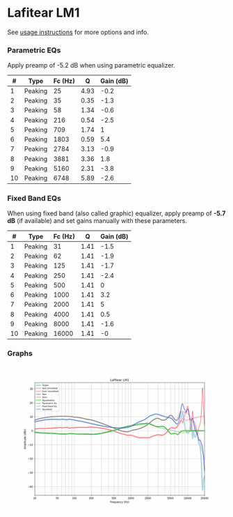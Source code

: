 # Lafitear LM1
See [usage instructions](https://github.com/jaakkopasanen/AutoEq#usage) for more options and info.

### Parametric EQs
Apply preamp of -5.2 dB when using parametric equalizer.

|   # | Type    |   Fc (Hz) |    Q |   Gain (dB) |
|-----|---------|-----------|------|-------------|
|   1 | Peaking |        25 | 4.93 |        -0.2 |
|   2 | Peaking |        35 | 0.35 |        -1.3 |
|   3 | Peaking |        58 | 1.34 |        -0.6 |
|   4 | Peaking |       216 | 0.54 |        -2.5 |
|   5 | Peaking |       709 | 1.74 |         1   |
|   6 | Peaking |      1803 | 0.59 |         5.4 |
|   7 | Peaking |      2784 | 3.13 |        -0.9 |
|   8 | Peaking |      3881 | 3.36 |         1.8 |
|   9 | Peaking |      5160 | 2.31 |        -3.8 |
|  10 | Peaking |      6748 | 5.89 |        -2.6 |

### Fixed Band EQs
When using fixed band (also called graphic) equalizer, apply preamp of **-5.7 dB** (if available) and set gains manually with these parameters.

|   # | Type    |   Fc (Hz) |    Q |   Gain (dB) |
|-----|---------|-----------|------|-------------|
|   1 | Peaking |        31 | 1.41 |        -1.5 |
|   2 | Peaking |        62 | 1.41 |        -1.9 |
|   3 | Peaking |       125 | 1.41 |        -1.7 |
|   4 | Peaking |       250 | 1.41 |        -2.4 |
|   5 | Peaking |       500 | 1.41 |         0   |
|   6 | Peaking |      1000 | 1.41 |         3.2 |
|   7 | Peaking |      2000 | 1.41 |         5   |
|   8 | Peaking |      4000 | 1.41 |         0.5 |
|   9 | Peaking |      8000 | 1.41 |        -1.6 |
|  10 | Peaking |     16000 | 1.41 |        -0   |

### Graphs
![](./Lafitear%20LM1.png)
